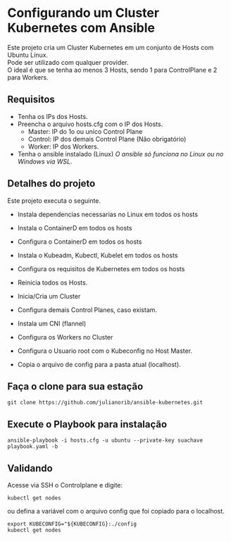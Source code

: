 # Configurando um Cluster Kubernetes com Ansible

Este projeto cria um Cluster Kubernetes em um conjunto de Hosts com Ubuntu Linux.
<br>
Pode ser utilizado com qualquer provider.
<br>
O ideal é que se tenha ao menos 3 Hosts, sendo 1 para ControlPlane e 2 para Workers.


## Requisitos

- Tenha os IPs dos Hosts.
- Preencha o arquivo hosts.cfg com o IP dos Hosts.
    - Master: IP do 1o ou uníco Control Plane
    - Control: IP dos demais Control Plane (Não obrigatório)
    - Worker: IP dos Workers.
- Tenha o ansible instalado (Linux)
*O ansible só funciona no Linux ou no Windows via WSL.*


## Detalhes do projeto

Este projeto executa o seguinte.

- Instala dependencias necessarias no Linux em todos os hosts
- Instala o ContainerD em todos os hosts
- Configura o ContainerD em todos os hosts

- Instala o Kubeadm, Kubectl, Kubelet em todos os hosts
- Configura os requisitos de Kubernetes em todos os hosts
- Reinicia todos os Hosts.

- Inicia/Cria um Cluster
- Configura demais Control Planes, caso existam.
- Instala um CNI (flannel)
- Configura os Workers no Cluster

- Configura o Usuario root com o Kubeconfig no Host Master.
- Copia o arquivo de config para a pasta atual (localhost).

## Faça o clone para sua estação
```
git clone https://github.com/julianorib/ansible-kubernetes.git
```

## Execute o Playbook para instalação

```
ansible-playbook -i hosts.cfg -u ubuntu --private-key suachave playbook.yaml -b
```

## Validando

Acesse via SSH o Controlplane e digite:
```
kubectl get nodes
```
ou defina a variável com o arquivo config que foi copiado para o localhost.
```
export KUBECONFIG="${KUBECONFIG}:./config
kubectl get nodes
```

